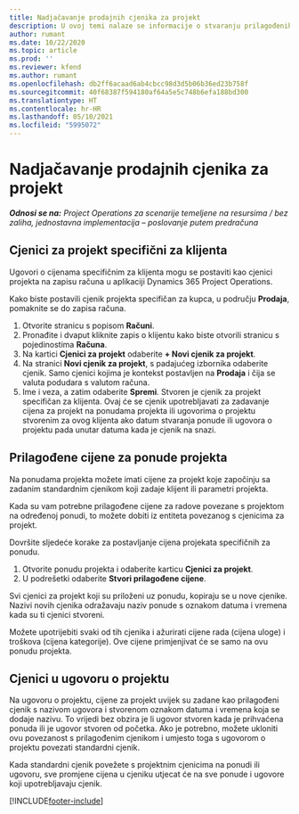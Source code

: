 ```yaml
---
title: Nadjačavanje prodajnih cjenika za projekt
description: U ovoj temi nalaze se informacije o stvaranju prilagođenih prodajnih cjenika.
author: rumant
ms.date: 10/22/2020
ms.topic: article
ms.prod: ''
ms.reviewer: kfend
ms.author: rumant
ms.openlocfilehash: db2ff6acaad6ab4cbcc98d3d5b06b36ed23b758f
ms.sourcegitcommit: 40f68387f594180af64a5e5c748b6efa188bd300
ms.translationtype: HT
ms.contentlocale: hr-HR
ms.lasthandoff: 05/10/2021
ms.locfileid: "5995072"
---
```

# <a name="override-project-sales-price-lists"></a>Nadjačavanje prodajnih cjenika za projekt

_**Odnosi se na:** Project Operations za scenarije temeljene na resursima / bez zaliha, jednostavna implementacija – poslovanje putem predračuna_

## <a name="customer-specific-project-price-lists"></a>Cjenici za projekt specifični za klijenta

Ugovori o cijenama specifičnim za klijenta mogu se postaviti kao cjenici projekta na zapisu računa u aplikaciji Dynamics 365 Project Operations.

Kako biste postavili cjenik projekta specifičan za kupca, u području **Prodaja**, pomaknite se do zapisa računa.

1. Otvorite stranicu s popisom **Računi**.
2. Pronađite i dvaput kliknite zapis o klijentu kako biste otvorili stranicu s pojedinostima **Računa**.
3. Na kartici **Cjenici za projekt** odaberite **+ Novi cjenik za projekt**.
4. Na stranici **Novi cjenik za projekt**, s padajućeg izbornika odaberite cjenik. Samo cjenici kojima je kontekst postavljen na **Prodaja** i čija se valuta podudara s valutom računa.
5. Ime i veza, a zatim odaberite **Spremi**. Stvoren je cjenik za projekt specifičan za klijenta. Ovaj će se cjenik upotrebljavati za zadavanje cijena za projekt na ponudama projekta ili ugovorima o projektu stvorenim za ovog klijenta ako datum stvaranja ponude ili ugovora o projektu pada unutar datuma kada je cjenik na snazi.

## <a name="custom-pricing-on-project-quotes"></a>Prilagođene cijene za ponude projekta

Na ponudama projekta možete imati cijene za projekt koje započinju sa zadanim standardnim cjenikom koji zadaje klijent ili parametri projekta.

Kada su vam potrebne prilagođene cijene za radove povezane s projektom na određenoj ponudi, to možete dobiti iz entiteta povezanog s cjenicima za projekt.

Dovršite sljedeće korake za postavljanje cijena projekata specifičnih za ponudu.

1. Otvorite ponudu projekta i odaberite karticu **Cjenici za projekt**.
2. U podrešetki odaberite **Stvori prilagođene cijene**.

Svi cjenici za projekt koji su priloženi uz ponudu, kopiraju se u nove cjenike. Nazivi novih cjenika odražavaju naziv ponude s oznakom datuma i vremena kada su ti cjenici stvoreni.

Možete upotrijebiti svaki od tih cjenika i ažurirati cijene rada (cijena uloge) i troškova (cijena kategorije). Ove cijene primjenjivat će se samo na ovu ponudu projekta.

## <a name="price-lists-on-a-project-contract"></a>Cjenici u ugovoru o projektu

Na ugovoru o projektu, cijene za projekt uvijek su zadane kao prilagođeni cjenik s nazivom ugovora i stvorenom oznakom datuma i vremena koja se dodaje nazivu. To vrijedi bez obzira je li ugovor stvoren kada je prihvaćena ponuda ili je ugovor stvoren od početka. Ako je potrebno, možete ukloniti ovu povezanost s prilagođenim cjenikom i umjesto toga s ugovorom o projektu povezati standardni cjenik.

Kada standardni cjenik povežete s projektnim cjenicima na ponudi ili ugovoru, sve promjene cijena u cjeniku utjecat će na sve ponude i ugovore koji upotrebljavaju cjenik.


[!INCLUDE[footer-include](../includes/footer-banner.md)]